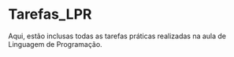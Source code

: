 # Tarefas_LPR
Aqui, estão inclusas todas as tarefas práticas realizadas na aula de Linguagem de Programação.
